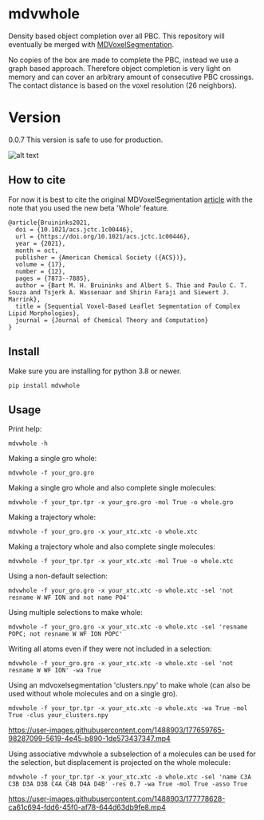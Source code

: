 # mdvwhole
Density based object completion over all PBC. This repository will eventually be merged with [MDVoxelSegmentation](https://github.com/marrink-lab/MDVoxelSegmentation).

No copies of the box are made to complete the PBC, instead we use a graph based approach. Therefore object
completion is very light on memory and can cover an arbitrary amount of consecutive PBC crossings. The contact distance is based on
the voxel resolution (26 neighbors).

# Version
0.0.7 This version is safe to use for production. 

![alt text](https://user-images.githubusercontent.com/1488903/151573692-58d1eb6c-b6a2-444e-a7b8-937fa8ebc448.png)

## How to cite
For now it is best to cite the original MDVoxelSegmentation [article](https://pubs.acs.org/doi/abs/10.1021/acs.jctc.1c00446) with the note that you used the new beta 'Whole' feature.

```
@article{Bruininks2021,
  doi = {10.1021/acs.jctc.1c00446},
  url = {https://doi.org/10.1021/acs.jctc.1c00446},
  year = {2021},
  month = oct,
  publisher = {American Chemical Society ({ACS})},
  volume = {17},
  number = {12},
  pages = {7873--7885},
  author = {Bart M. H. Bruininks and Albert S. Thie and Paulo C. T. Souza and Tsjerk A. Wassenaar and Shirin Faraji and Siewert J. Marrink},
  title = {Sequential Voxel-Based Leaflet Segmentation of Complex Lipid Morphologies},
  journal = {Journal of Chemical Theory and Computation}
}
```

## Install
Make sure you are installing for python 3.8 or newer.

`pip install mdvwhole`

## Usage
Print help:

`mdvwhole -h`

Making a single gro whole:

`mdvwhole -f your_gro.gro`

Making a single gro whole and also complete single molecules:

`mdvwhole -f your_tpr.tpr -x your_gro.gro -mol True -o whole.gro`

Making a trajectory whole:

`mdvwhole -f your_gro.gro -x your_xtc.xtc -o whole.xtc`

Making a trajectory whole and also complete single molecules:

`mdvwhole -f your_tpr.tpr -x your_xtc.xtc -mol True -o whole.xtc`

Using a non-default selection:

`mdvwhole -f your_gro.gro -x your_xtc.xtc -o whole.xtc -sel 'not resname W WF ION and not name PO4'`

Using multiple selections to make whole:

`mdvwhole -f your_gro.gro -x your_xtc.xtc -o whole.xtc -sel 'resname POPC; not resname W WF ION POPC'`

Writing all atoms even if they were not included in a selection:

`mdvwhole -f your_gro.gro -x your_xtc.xtc -o whole.xtc -sel 'not resname W WF ION' -wa True`

Using an mdvoxelsegmentation 'clusters.npy' to make whole (can also be used without whole molecules and on a single gro).

`mdvwhole -f your_tpr.tpr -x your_xtc.xtc -o whole.xtc -wa True -mol True -clus your_clusters.npy`

https://user-images.githubusercontent.com/1488903/177659765-98287099-5619-4e45-b890-1de573437347.mp4

Using associative mdvwhole a subselection of a molecules can be used for the selection, but displacement is projected on the whole molecule:

`mdvwhole -f your_tpr.tpr -x your_xtc.xtc -o whole.xtc -sel 'name C3A C3B D3A D3B C4A C4B D4A D4B' -res 0.7 -wa True -mol True -asso True`

https://user-images.githubusercontent.com/1488903/177778628-ca61c694-fdd6-45f0-af78-644d63db9fe8.mp4

